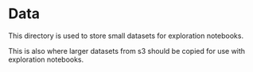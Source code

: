 # Data

This directory is used to store small datasets for exploration notebooks.

This is also where larger datasets from s3 should be copied for use with exploration notebooks.
